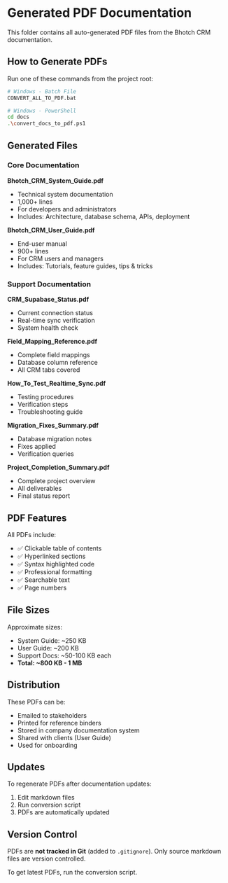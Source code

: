 # Generated PDF Documentation

This folder contains all auto-generated PDF files from the Bhotch CRM documentation.

## How to Generate PDFs

Run one of these commands from the project root:

```bash
# Windows - Batch File
CONVERT_ALL_TO_PDF.bat

# Windows - PowerShell
cd docs
.\convert_docs_to_pdf.ps1
```

## Generated Files

### Core Documentation

**Bhotch_CRM_System_Guide.pdf**
- Technical system documentation
- 1,000+ lines
- For developers and administrators
- Includes: Architecture, database schema, APIs, deployment

**Bhotch_CRM_User_Guide.pdf**
- End-user manual
- 900+ lines
- For CRM users and managers
- Includes: Tutorials, feature guides, tips & tricks

### Support Documentation

**CRM_Supabase_Status.pdf**
- Current connection status
- Real-time sync verification
- System health check

**Field_Mapping_Reference.pdf**
- Complete field mappings
- Database column reference
- All CRM tabs covered

**How_To_Test_Realtime_Sync.pdf**
- Testing procedures
- Verification steps
- Troubleshooting guide

**Migration_Fixes_Summary.pdf**
- Database migration notes
- Fixes applied
- Verification queries

**Project_Completion_Summary.pdf**
- Complete project overview
- All deliverables
- Final status report

## PDF Features

All PDFs include:
- ✅ Clickable table of contents
- ✅ Hyperlinked sections
- ✅ Syntax highlighted code
- ✅ Professional formatting
- ✅ Searchable text
- ✅ Page numbers

## File Sizes

Approximate sizes:
- System Guide: ~250 KB
- User Guide: ~200 KB
- Support Docs: ~50-100 KB each
- **Total: ~800 KB - 1 MB**

## Distribution

These PDFs can be:
- Emailed to stakeholders
- Printed for reference binders
- Stored in company documentation system
- Shared with clients (User Guide)
- Used for onboarding

## Updates

To regenerate PDFs after documentation updates:
1. Edit markdown files
2. Run conversion script
3. PDFs are automatically updated

## Version Control

PDFs are **not tracked in Git** (added to `.gitignore`).
Only source markdown files are version controlled.

To get latest PDFs, run the conversion script.
